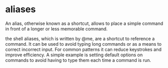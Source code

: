 # aliases

An alias, otherwise known as a shortcut, allows to place a simple command in front of a longer or less memorable command.

the shell aliases, which is written by @me, are a shortcut to reference a command. It can be used to avoid typing long commands or as a means to correct incorrect input. For common patterns it can reduce keystrokes and improve efficiency. A simple example is setting default options on commands to avoid having to type them each time a command is run.
